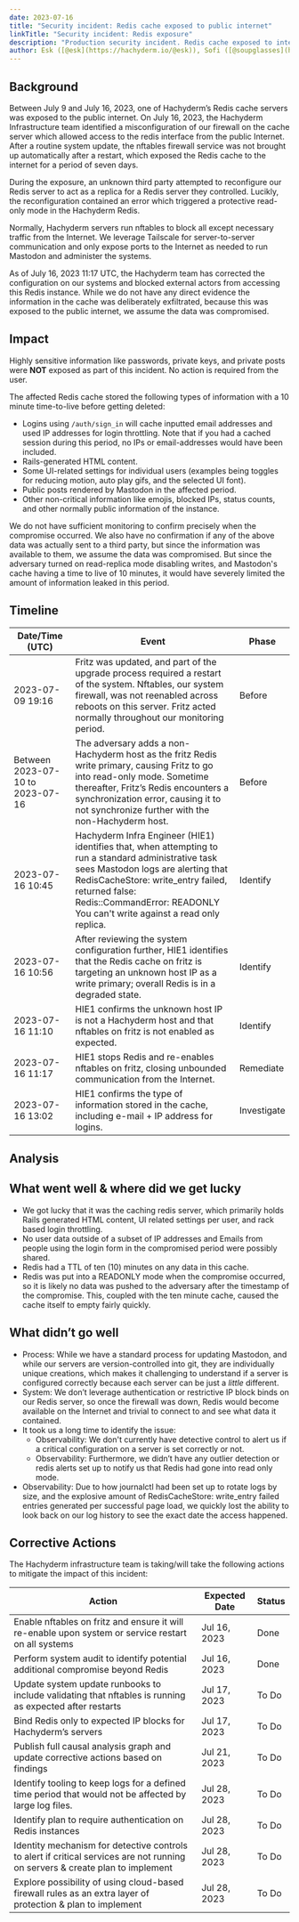```yaml
---
date: 2023-07-16
title: "Security incident: Redis cache exposed to public internet"
linkTitle: "Security incident: Redis exposure"
description: "Production security incident. Redis cache exposed to internet. No user action required."
author: Esk ([@esk](https://hachyderm.io/@esk)), Sofi ([@soupglasses](https://hachyderm.io/@soupglasses)), and the Hachyderm Infra team
---
```


## Background

Between July 9 and July 16, 2023, one of Hachyderm’s Redis cache servers was exposed to the public internet. On July 16, 2023, the Hachyderm Infrastructure team identified a misconfiguration of our firewall on the cache server which allowed access to the redis interface from the public Internet. After a routine system update, the nftables firewall service was not brought up automatically after a restart, which exposed the Redis cache to the internet for a period of seven days.

During the exposure, an unknown third party attempted to reconfigure our Redis server to act as a replica for a Redis server they controlled. Lucikly, the reconfiguration contained an error which triggered a protective read-only mode in the Hachyderm Redis.

Normally, Hachyderm servers run nftables to block all except necessary traffic from the Internet. We leverage Tailscale for server-to-server communication and only expose ports to the Internet as needed to run Mastodon and administer the systems.

As of July 16, 2023 11:17 UTC, the Hachyderm team has corrected the configuration on our systems and blocked external actors from accessing this Redis instance. While we do not have any direct evidence the information in the cache was deliberately exfiltrated, because this was exposed to the public internet, we assume the data was compromised.

## Impact

Highly sensitive information like passwords, private keys, and private posts were **NOT** exposed as part of this incident. No action is required from the user.

The affected Redis cache stored the following types of information with a 10 minute time-to-live before getting deleted:

- Logins using `/auth/sign_in` will cache inputted email addresses and used IP addresses for login throttling. Note that if you had a cached session during this period, no IPs or email-addresses would have been included.
- Rails-generated HTML content.
- Some UI-related settings for individual users (examples being toggles for reducing motion, auto play gifs, and the selected UI font).
- Public posts rendered by Mastodon in the affected period.
- Other non-critical information like emojis, blocked IPs, status counts, and other normally public information of the instance.

We do not have sufficient monitoring to confirm precisely when the compromise occurred. We also have no confirmation if any of the above data was actually sent to a third party, but since the information was available to them, we assume the data was compromised. But since the adversary turned on read-replica mode disabling writes, and Mastodon's cache having a time to live of 10 minutes, it would have severely limited the amount of information leaked in this period.

## Timeline

| **Date/Time (UTC)**                            | **Event**                                                                                                                                                                                                                                                                        | **Phase**        |
|--------------------------------------------|------------------------------------------------------------------------------------------------------------------------------------------------------------------------------------------------------------------------------------------------------------------------------|--------------|
| 2023-07-09 19:16                           | Fritz was updated, and part of the upgrade process required a restart of the system. Nftables, our system firewall, was not reenabled across reboots on this server. Fritz acted normally throughout our monitoring period.                                                  |  Before      |
| Between 2023-07-10 to 2023-07-16 | The adversary adds a non-Hachyderm host as the fritz Redis write primary, causing Fritz to go into read-only mode. Sometime thereafter, Fritz’s Redis encounters a synchronization error, causing it to not synchronize further with the non-Hachyderm host.                 |  Before      |
| 2023-07-16 10:45                           | Hachyderm Infra Engineer (HIE1) identifies that, when attempting to run a standard administrative task sees Mastodon logs are alerting that RedisCacheStore: write_entry failed, returned false: Redis::CommandError: READONLY You can't write against a read only replica.  |  Identify    |
| 2023-07-16 10:56                           | After reviewing the system configuration further, HIE1 identifies that the Redis cache on fritz is targeting an unknown host IP as a write primary; overall Redis is in a degraded state.                                                                                    |  Identify    |
| 2023-07-16 11:10                           | HIE1 confirms the unknown host IP is not a Hachyderm host and that nftables on fritz is not enabled as expected.                                                                                                                                                             |  Identify    |
| 2023-07-16 11:17                           | HIE1 stops Redis and re-enables nftables on fritz, closing unbounded communication from the Internet.                                                                                                                                                                        |  Remediate   |
| 2023-07-16 13:02                           | HIE1 confirms the type of information stored in the cache, including e-mail + IP address for logins.                                                                                                                                                                         |  Investigate |

## Analysis

## What went well & where did we get lucky

- We got lucky that it was the caching redis server, which primarily holds Rails generated HTML content, UI related settings per user, and rack based login throttling.
- No user data outside of a subset of IP addresses and Emails from people using the login form in the compromised period were possibly shared.
- Redis had a TTL of ten (10) minutes on any data in this cache.
- Redis was put into a READONLY mode when the compromise occurred, so it is likely no data was pushed to the adversary after the timestamp of the compromise. This, coupled with the ten minute cache, caused the cache itself to empty fairly quickly.

## What didn’t go well

- Process: While we have a standard process for updating Mastodon, and while our servers are version-controlled into git, they are individually unique creations, which makes it challenging to understand if a server is configured correctly because each server can be just a *little* different.
- System: We don’t leverage authentication or restrictive IP block binds on our Redis server, so once the firewall was down, Redis would become available on the Internet and trivial to connect to and see what data it contained.
- It took us a long time to identify the issue:
  - Observability: We don't currently have detective control to alert us if a critical configuration on a server is set correctly or not.
  - Observability: Furthermore, we didn’t have any outlier detection or redis alerts set up to notify us that Redis had gone into read only mode.
- Observability: Due to how journalctl had been set up to rotate logs by size, and the explosive amount of RedisCacheStore: write_entry failed entries generated per successful page load, we quickly lost the ability to look back on our log history to see the exact date the access happened.

## Corrective Actions

The Hachyderm infrastructure team is taking/will take the following actions to mitigate the impact of this incident:

| Action                                                                                                                        | Expected Date | Status |
|-------------------------------------------------------------------------------------------------------------------------------|---------------|--------|
| Enable nftables on fritz and ensure it will re-enable upon system or service restart on all systems                           |  Jul 16, 2023 |  Done  |
| Perform system audit to identify potential additional compromise beyond Redis                                                 |  Jul 16, 2023 |  Done  |
| Update system update runbooks to include validating that nftables is running as expected after restarts                       |  Jul 17, 2023 |  To Do |
| Bind Redis only to expected IP blocks for Hachyderm’s servers                                                                 |  Jul 17, 2023 |  To Do |
| Publish full causal analysis graph and update corrective actions based on findings                                            |  Jul 21, 2023 |  To Do |
| Identify tooling to keep logs for a defined time period that would not be affected by large log files.                        |  Jul 28, 2023 |  To Do |
| Identify plan to require authentication on Redis instances                                                                    |  Jul 28, 2023 |  To Do |
| Identity mechanism for detective controls to alert if critical services are not running on servers & create plan to implement |  Jul 28, 2023 |  To Do |
| Explore possibility of using cloud-based firewall rules as an extra layer of protection & plan to implement                   |  Jul 28, 2023 |  To Do |
